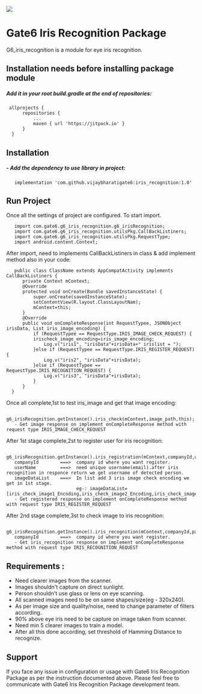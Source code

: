 [![](https://jitpack.io/v/vijaybharatigate6/iris_recognition.svg)](https://jitpack.io/#vijaybharatigate6/iris_recognition)

# Gate6 Iris Recognition Package
   G6_iris_recognition is a module for eye iris recognition.
   
## Installation needs before installing package module 
   ##### Add it in your root build.gradle at the end of repositories:
  ```
   allprojects {
		repositories {
			...
			maven { url 'https://jitpack.io' }
		}
	}
  ```  
 
## Installation

##### - Add the dependency to use library in project:
  ```
     implementation 'com.github.vijaybharatigate6:iris_recognition:1.0'  
  ```  
 
## Run Project

Once all the settings of project are configured. To start import.

```shell
   import com.gate6.g6_iris_recognition.g6_irisRecognition;
   import com.gate6.g6_iris_recognition.utilsPkg.CallBackListiners;
   import com.gate6.g6_iris_recognition.utilsPkg.RequestType;
   import android.content.Context;
```

After import, need to implements CallBackListiners in class & add implement method also in your code:

```shell
   public class ClassName extends AppCompatActivity implements CallBackListiners {
      private Context mContext;
      @Override
      protected void onCreate(Bundle savedInstanceState) {
          super.onCreate(savedInstanceState);
          setContentView(R.layout.ClassLayoutNam);
          mContext=this;
      }
      @Override
      public void onCompleteResponse(int RequestTypee, JSONObject irisData, List iris_image_encoding) {
          if (RequestTypee == RequestType.IRIS_IMAGE_CHECK_REQUEST) {
	      irischeck_image_encoding=iris_image_encoding;
              Log.v("iris1", "irisData"+irisData+" irislist = ");
          }else if (RequestTypee == RequestType.IRIS_REGISTER_REQUEST) {
              Log.v("iris2", "irisData"+irisData);
          }else if (RequestTypee == RequestType.IRIS_RECOGNITION_REQUEST) {
              Log.v("iris3", "irisData"+irisData);
          }
      }
  }    
```

Once all complete,1st to test iris_image and get that image encoding:

```shell
   g6_irisRecognition.getInstance().iris_check(mContext,image_path,this);
   - Get image response on implement onCompleteResponse method with request type IRIS_IMAGE_CHECK_REQUEST
```

After 1st stage complete,2st to register user for iris recognition:

```shell
   g6_irisRecognition.getInstance().iris_registration(mContext,companyId,userName,imageDataList,this);
   companyId        ===>  company id where you want register.
   userName         ===>  need unique username(email).after iris recognition in responce return we get username of detected person.
   imageDataList    ===>  In list add 3 iris image check encoding we get in 1st stage.
                          eg-: imageDataList=[iris_check_image1_Encoding,iris_check_image2_Encoding,iris_check_image3_Encoding]
   - Get registered response on implement onCompleteResponse method with request type IRIS_REGISTER_REQUEST
```

After 2nd stage complete,3st to check image to iris recognition:

```shell
   g6_irisRecognition.getInstance().iris_recognition(mContext,companyId,path,this);
   companyId        ===>  company id where you want register.
   - Get iris_recognition response on implement onCompleteResponse method with request type IRIS_RECOGNITION_REQUEST
```


## Requirements :

  * Need clearer images from the scanner.
  * Images shouldn't capture on direct sunlight.
  * Person shouldn't use glass or lens on eye scanning.
  * All scanned images need to be on same shapes/size(eg - 320x240).
  * As per image size and quality/noise, need to change parameter of filters according.
  * 90% above eye iris need to be capture on image taken from scanner.
  * Need min 5 clearer images to train a model.
  * After all this done according, set threshold of Hamming Distance to recognize.



## Support

If you face any issue in configuration or usage with Gate6 Iris Recognition Package as per the instruction documented above. Please feel free to communicate with Gate6 Iris Recognition Package development team.

